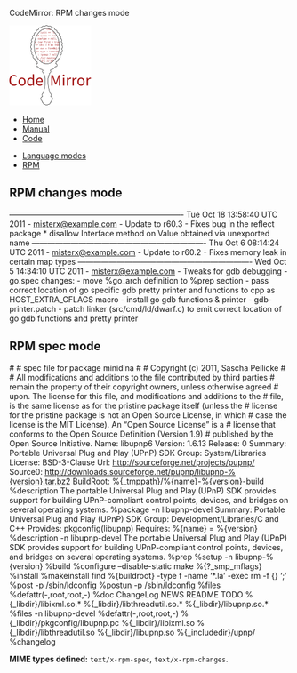 CodeMirror: RPM changes mode

[<img src="../../doc/logo.png" id="logo" />](http://codemirror.net)

-   [Home](../../index.html)
-   [Manual](../../doc/manual.html)
-   [Code](https://github.com/marijnh/codemirror)

<!-- -->

-   [Language modes](../index.html)
-   <a href="#" class="active">RPM</a>

RPM changes mode
----------------

——————————————————————- Tue Oct 18 13:58:40 UTC 2011 - misterx@example.com - Update to r60.3 - Fixes bug in the reflect package \* disallow Interface method on Value obtained via unexported name ——————————————————————- Thu Oct 6 08:14:24 UTC 2011 - misterx@example.com - Update to r60.2 - Fixes memory leak in certain map types ——————————————————————- Wed Oct 5 14:34:10 UTC 2011 - misterx@example.com - Tweaks for gdb debugging - go.spec changes: - move %go\_arch definition to %prep section - pass correct location of go specific gdb pretty printer and functions to cpp as HOST\_EXTRA\_CFLAGS macro - install go gdb functions & printer - gdb-printer.patch - patch linker (src/cmd/ld/dwarf.c) to emit correct location of go gdb functions and pretty printer

RPM spec mode
-------------

\# \# spec file for package minidlna \# \# Copyright (c) 2011, Sascha Peilicke \# \# All modifications and additions to the file contributed by third parties \# remain the property of their copyright owners, unless otherwise agreed \# upon. The license for this file, and modifications and additions to the \# file, is the same license as for the pristine package itself (unless the \# license for the pristine package is not an Open Source License, in which \# case the license is the MIT License). An “Open Source License” is a \# license that conforms to the Open Source Definition (Version 1.9) \# published by the Open Source Initiative. Name: libupnp6 Version: 1.6.13 Release: 0 Summary: Portable Universal Plug and Play (UPnP) SDK Group: System/Libraries License: BSD-3-Clause Url: http://sourceforge.net/projects/pupnp/ Source0: http://downloads.sourceforge.net/pupnp/libupnp-%{version}.tar.bz2 BuildRoot: %{\_tmppath}/%{name}-%{version}-build %description The portable Universal Plug and Play (UPnP) SDK provides support for building UPnP-compliant control points, devices, and bridges on several operating systems. %package -n libupnp-devel Summary: Portable Universal Plug and Play (UPnP) SDK Group: Development/Libraries/C and C++ Provides: pkgconfig(libupnp) Requires: %{name} = %{version} %description -n libupnp-devel The portable Universal Plug and Play (UPnP) SDK provides support for building UPnP-compliant control points, devices, and bridges on several operating systems. %prep %setup -n libupnp-%{version} %build %configure –disable-static make %{?\_smp\_mflags} %install %makeinstall find %{buildroot} -type f -name ‘\*.la’ -exec rm -f {} ‘;’ %post -p /sbin/ldconfig %postun -p /sbin/ldconfig %files %defattr(-,root,root,-) %doc ChangeLog NEWS README TODO %{\_libdir}/libixml.so.\* %{\_libdir}/libthreadutil.so.\* %{\_libdir}/libupnp.so.\* %files -n libupnp-devel %defattr(-,root,root,-) %{\_libdir}/pkgconfig/libupnp.pc %{\_libdir}/libixml.so %{\_libdir}/libthreadutil.so %{\_libdir}/libupnp.so %{\_includedir}/upnp/ %changelog

**MIME types defined:** `text/x-rpm-spec`, `text/x-rpm-changes`.
